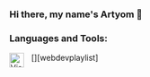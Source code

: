 ### Hi there, my name's Artyom 👋

<!--
**NotAJunkie2/NotAJunkie2** is a ✨ _special_ ✨ repository because its `README.md` (this file) appears on your GitHub profile.

Here are some ideas to get you started:

- 😎 I’m 18 years old
- 📗 I’m currently learning at Epitech Paris | First year
- 💻 I like to draw, play video-games and learn new stuff
- 📫 How to reach me: artyom.tillon@epitech.eu
- 🎮 Fun fact: I participated in a GlobalGameJam 2022
- ⭐ 2022 goal: Do more video-game development
-->
### Languages and Tools:

[<img align="left" alt="Visual Studio Code" width="26px" src="https://cdn.jsdelivr.net/gh/devicons/devicon/icons/vscode/vscode-original.svg" style="padding-right:10px;" />][webdevplaylist]
